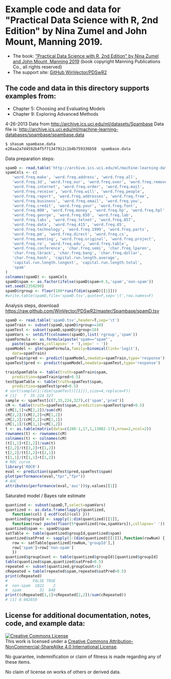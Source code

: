 

# Example code and data for "Practical Data Science with R, 2nd Edition" by Nina Zumel and John Mount, Manning 2019.


 * The book: ["Practical Data Science with R, 2nd Edition" by Nina Zumel and John Mount, Manning 2019](http://www.practicaldatascience.com) (book copyright Manning Publications Co., all rights reserved)
 * The support site: [GitHub WinVector/PDSwR2](https://github.com/WinVector/PDSwR2)


## The code and data in this directory supports examples from:
 * Chapter 5: Choosing and Evaluating Models
 * Chapter 9: Exploring Advanced Methods

4-26-2013
Data from http://archive.ics.uci.edu/ml/datasets/Spambase
Data file is: http://archive.ics.uci.edu/ml/machine-learning-databases/spambase/spambase.data
```bash
$ shasum spambase.data 
e28aa2a7d4592b4f5f71347912c1b4b759336b58  spambase.data
```

Data preparation steps:

```R
spamD <- read.table('http://archive.ics.uci.edu/ml/machine-learning-databases/spambase/spambase.data',sep=',',header=F)
spamCols <- c(
   'word.freq.make', 'word.freq.address', 'word.freq.all',
   'word.freq.3d', 'word.freq.our', 'word.freq.over', 'word.freq.remove',
   'word.freq.internet', 'word.freq.order', 'word.freq.mail',
   'word.freq.receive', 'word.freq.will', 'word.freq.people',
   'word.freq.report', 'word.freq.addresses', 'word.freq.free',
   'word.freq.business', 'word.freq.email', 'word.freq.you',
   'word.freq.credit', 'word.freq.your', 'word.freq.font',
   'word.freq.000', 'word.freq.money', 'word.freq.hp', 'word.freq.hpl',
   'word.freq.george', 'word.freq.650', 'word.freq.lab',
   'word.freq.labs', 'word.freq.telnet', 'word.freq.857',
   'word.freq.data', 'word.freq.415', 'word.freq.85',
   'word.freq.technology', 'word.freq.1999', 'word.freq.parts',
   'word.freq.pm', 'word.freq.direct', 'word.freq.cs',
   'word.freq.meeting', 'word.freq.original', 'word.freq.project',
   'word.freq.re', 'word.freq.edu', 'word.freq.table',
   'word.freq.conference', 'char.freq.semi', 'char.freq.lparen',
   'char.freq.lbrack', 'char.freq.bang', 'char.freq.dollar',
   'char.freq.hash', 'capital.run.length.average',
   'capital.run.length.longest', 'capital.run.length.total',
   'spam'
)
colnames(spamD) <- spamCols
spamD$spam <- as.factor(ifelse(spamD$spam>0.5,'spam','non-spam'))
set.seed(2350290)
spamD$rgroup <- floor(100*runif(dim(spamD)[[1]]))
#write.table(spamD,file='spamD.tsv',quote=F,sep='\t',row.names=F)
```

Analysis steps, download https://raw.github.com/WinVector/PDSwR2/master/Spambase/spamD.tsv

```R
spamD <- read.table('spamD.tsv',header=T,sep='\t')
spamTrain <- subset(spamD,spamD$rgroup>=10)
spamTest <- subset(spamD,spamD$rgroup<10)
spamVars <- setdiff(colnames(spamD),list('rgroup','spam'))
spamFormula <- as.formula(paste('spam=="spam"',
   paste(spamVars,collapse=' + '),sep=' ~ '))
spamModel <- glm(spamFormula,family=binomial(link='logit'),
   data=spamTrain)
spamTrain$pred <- predict(spamModel,newdata=spamTrain,type='response')
spamTest$pred <- predict(spamModel,newdata=spamTest,type='response')

trainSpamTable <- table(truth=spamTrain$spam,
   prediction=spamTrain$pred>0.5)
testSpamTable <- table(truth=spamTest$spam,
   prediction=spamTest$pred>0.5)
# sort(sample(1:(dim(spamTest)[[1]]),size=4,replace=F))
# [1]   7  35 224 327
sample <- spamTest[c(7,35,224,327),c('spam','pred')]
cM <- table(truth=spamTest$spam,prediction=spamTest$pred>0.5)
(cM[1,1]+cM[2,2])/sum(cM)
cM[2,2]/(cM[2,2]+cM[1,2])
cM[2,2]/(cM[2,2]+cM[2,1])
cM[1,1]/(cM[1,1]+cM[1,2])
t <- as.table(matrix(data=c(288-1,17,1,13882-17),nrow=2,ncol=2))
rownames(t) <- rownames(cM)
colnames(t) <- colnames(cM)
(t[1,1]+t[2,2])/sum(t)
t[2,2]/(t[2,2]+t[1,2])
t[2,2]/(t[2,2]+t[2,1])
t[1,1]/(t[1,1]+t[1,2])
# ROC curve
library('ROCR')
eval <- prediction(spamTest$pred,spamTest$spam)
plot(performance(eval,"tpr","fpr"))
# AUC
attributes(performance(eval,'auc'))$y.values[[1]]
```

Saturated model / Bayes rate estimate

```R
quantized <- subset(spamD,T,select=spamVars)
quantized <- as.data.frame(lapply(quantized,
   function(col) { ecdf(col)(col) }))
quantized$groupId <- sapply(1:dim(quantized)[[1]],
   function(row) paste(floor(5*quantized[row,spamVars]),collapse=' '))
quantized$spam <- spamD$spam
satTable <- table(quantized$groupId,quantized$spam)
quantized$satPred <- sapply(1:(dim(quantized)[[1]]),function(rowNum) {
   row <- satTable[quantized[rowNum,'groupId'],]
   row['spam']>row['non-spam']
   })
quantized$groupCount <- table(quantized$groupId)[quantized$groupId]
table(quantized$spam,quantized$satPred>0.5)
repeated <- subset(quantized,groupCount>1)
cRepeated = table(repeated$spam,repeated$satPred>0.5)
print(cRepeated)
#           FALSE TRUE
#  non-spam  1022    2
#  spam        31  848
print((cRepeated[1,1]+cRepeated[2,2])/sum(cRepeated))
# [1] 0.982659
```


## License for additional documentation, notes, code, and example data: 

<a rel="license" href="http://creativecommons.org/licenses/by-nc-sa/4.0/"><img alt="Creative Commons License" style="border-width:0" src="http://i.creativecommons.org/l/by-nc-sa/4.0/88x31.png" /></a><br />This work is licensed under a <a rel="license" href="http://creativecommons.org/licenses/by-nc-sa/4.0/">Creative Commons Attribution-NonCommercial-ShareAlike 4.0 International License</a>.

No guarantee, indemnification or claim of fitness is made regarding any of these items.

No claim of license on works of others or derived data.

